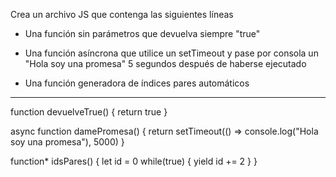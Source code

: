 
Crea un archivo JS que contenga las siguientes líneas

- Una función sin parámetros que devuelva siempre "true"

- Una función asíncrona que utilice un setTimeout y pase por consola 
  un "Hola soy una promesa" 5 segundos después de haberse ejecutado

- Una función generadora de índices pares automáticos
-----------------------------------------------------------------------------

function devuelveTrue() {
    return true
}

async function damePromesa() {
    return setTimeout(() => console.log("Hola soy una promesa"), 5000)
}

function* idsPares() {
    let id = 0
    while(true) {
        yield id += 2
    }
}